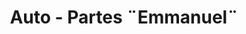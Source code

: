 ---
title: "Auto - Partes ¨Emmanuel¨"
url: /monterrey-bataquez/auto-partes-emmanuel/
shop: general
---